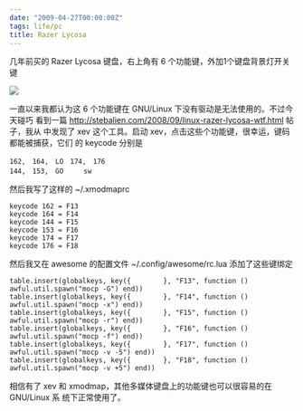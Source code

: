```yaml
---
date: "2009-04-27T00:00:00Z"
tags: life/pc
title: Razer Lycosa
---
```


几年前买的 Razer Lycosa 键盘，右上角有 6 个功能键，外加1个键盘背景灯开关键

![](https://blog.du1ab.org/2009/04/razer.jpg)

一直以来我都认为这 6 个功能键在 GNU/Linux 下没有驱动是无法使用的。不过今天碰巧
看到一篇 <http://stebalien.com/2008/09/linux-razer-lycosa-wtf.html> 帖子，我从
中发现了 xev 这个工具。启动 xev，点击这些个功能键，很幸运，键码都能被捕获，它们
的 keycode 分别是

    162,　164,　LO　174,　176
    144,　153,　GO　　　sw

然后我写了这样的 ~/.xmodmaprc

    keycode 162 = F13
    keycode 164 = F14
    keycode 144 = F15
    keycode 153 = F16
    keycode 174 = F17
    keycode 176 = F18

然后我又在 awesome 的配置文件 ~/.config/awesome/rc.lua 添加了这些键绑定

    table.insert(globalkeys, key({        }, "F13", function () awful.util.spawn("mocp -G") end))
    table.insert(globalkeys, key({        }, "F14", function () awful.util.spawn("mocp -x") end))
    table.insert(globalkeys, key({        }, "F15", function () awful.util.spawn("mocp -r") end))
    table.insert(globalkeys, key({        }, "F16", function () awful.util.spawn("mocp -f") end))
    table.insert(globalkeys, key({        }, "F17", function () awful.util.spawn("mocp -v -5") end))
    table.insert(globalkeys, key({        }, "F18", function () awful.util.spawn("mocp -v +5") end))

相信有了 xev 和 xmodmap，其他多媒体键盘上的功能键也可以很容易的在 GNU/Linux 系
统下正常使用了。
